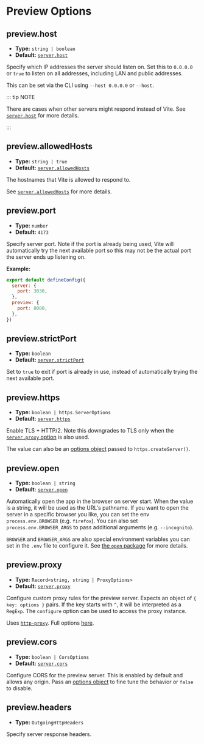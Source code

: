# Preview Options

## preview.host

- **Type:** `string | boolean`
- **Default:** [`server.host`](./server-options#server-host)

Specify which IP addresses the server should listen on.
Set this to `0.0.0.0` or `true` to listen on all addresses, including LAN and public addresses.

This can be set via the CLI using `--host 0.0.0.0` or `--host`.

::: tip NOTE

There are cases when other servers might respond instead of Vite.
See [`server.host`](./server-options#server-host) for more details.

:::

## preview.allowedHosts

- **Type:** `string | true`
- **Default:** [`server.allowedHosts`](./server-options#server-allowedhosts)

The hostnames that Vite is allowed to respond to.

See [`server.allowedHosts`](./server-options#server-allowedhosts) for more details.

## preview.port

- **Type:** `number`
- **Default:** `4173`

Specify server port. Note if the port is already being used, Vite will automatically try the next available port so this may not be the actual port the server ends up listening on.

**Example:**

```js
export default defineConfig({
  server: {
    port: 3030,
  },
  preview: {
    port: 8080,
  },
})
```

## preview.strictPort

- **Type:** `boolean`
- **Default:** [`server.strictPort`](./server-options#server-strictport)

Set to `true` to exit if port is already in use, instead of automatically trying the next available port.

## preview.https

- **Type:** `boolean | https.ServerOptions`
- **Default:** [`server.https`](./server-options#server-https)

Enable TLS + HTTP/2. Note this downgrades to TLS only when the [`server.proxy` option](./server-options#server-proxy) is also used.

The value can also be an [options object](https://nodejs.org/api/https.html#https_https_createserver_options_requestlistener) passed to `https.createServer()`.

## preview.open

- **Type:** `boolean | string`
- **Default:** [`server.open`](./server-options#server-open)

Automatically open the app in the browser on server start. When the value is a string, it will be used as the URL's pathname. If you want to open the server in a specific browser you like, you can set the env `process.env.BROWSER` (e.g. `firefox`). You can also set `process.env.BROWSER_ARGS` to pass additional arguments (e.g. `--incognito`).

`BROWSER` and `BROWSER_ARGS` are also special environment variables you can set in the `.env` file to configure it. See [the `open` package](https://github.com/sindresorhus/open#app) for more details.

## preview.proxy

- **Type:** `Record<string, string | ProxyOptions>`
- **Default:** [`server.proxy`](./server-options#server-proxy)

Configure custom proxy rules for the preview server. Expects an object of `{ key: options }` pairs. If the key starts with `^`, it will be interpreted as a `RegExp`. The `configure` option can be used to access the proxy instance.

Uses [`http-proxy`](https://github.com/http-party/node-http-proxy). Full options [here](https://github.com/http-party/node-http-proxy#options).

## preview.cors

- **Type:** `boolean | CorsOptions`
- **Default:** [`server.cors`](./server-options#server-cors)

Configure CORS for the preview server. This is enabled by default and allows any origin. Pass an [options object](https://github.com/expressjs/cors#configuration-options) to fine tune the behavior or `false` to disable.

## preview.headers

- **Type:** `OutgoingHttpHeaders`

Specify server response headers.
